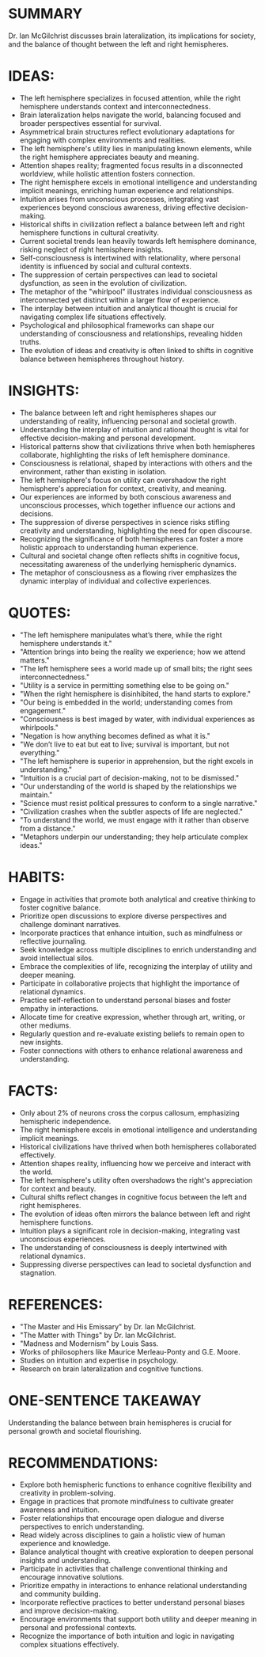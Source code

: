 # SUMMARY
Dr. Ian McGilchrist discusses brain lateralization, its implications for society, and the balance of thought between the left and right hemispheres.

# IDEAS:
- The left hemisphere specializes in focused attention, while the right hemisphere understands context and interconnectedness.
- Brain lateralization helps navigate the world, balancing focused and broader perspectives essential for survival.
- Asymmetrical brain structures reflect evolutionary adaptations for engaging with complex environments and realities.
- The left hemisphere's utility lies in manipulating known elements, while the right hemisphere appreciates beauty and meaning.
- Attention shapes reality; fragmented focus results in a disconnected worldview, while holistic attention fosters connection.
- The right hemisphere excels in emotional intelligence and understanding implicit meanings, enriching human experience and relationships.
- Intuition arises from unconscious processes, integrating vast experiences beyond conscious awareness, driving effective decision-making.
- Historical shifts in civilization reflect a balance between left and right hemisphere functions in cultural creativity.
- Current societal trends lean heavily towards left hemisphere dominance, risking neglect of right hemisphere insights.
- Self-consciousness is intertwined with relationality, where personal identity is influenced by social and cultural contexts.
- The suppression of certain perspectives can lead to societal dysfunction, as seen in the evolution of civilization.
- The metaphor of the "whirlpool" illustrates individual consciousness as interconnected yet distinct within a larger flow of experience.
- The interplay between intuition and analytical thought is crucial for navigating complex life situations effectively.
- Psychological and philosophical frameworks can shape our understanding of consciousness and relationships, revealing hidden truths.
- The evolution of ideas and creativity is often linked to shifts in cognitive balance between hemispheres throughout history.

# INSIGHTS:
- The balance between left and right hemispheres shapes our understanding of reality, influencing personal and societal growth.
- Understanding the interplay of intuition and rational thought is vital for effective decision-making and personal development.
- Historical patterns show that civilizations thrive when both hemispheres collaborate, highlighting the risks of left hemisphere dominance.
- Consciousness is relational, shaped by interactions with others and the environment, rather than existing in isolation.
- The left hemisphere's focus on utility can overshadow the right hemisphere's appreciation for context, creativity, and meaning.
- Our experiences are informed by both conscious awareness and unconscious processes, which together influence our actions and decisions.
- The suppression of diverse perspectives in science risks stifling creativity and understanding, highlighting the need for open discourse.
- Recognizing the significance of both hemispheres can foster a more holistic approach to understanding human experience.
- Cultural and societal change often reflects shifts in cognitive focus, necessitating awareness of the underlying hemispheric dynamics.
- The metaphor of consciousness as a flowing river emphasizes the dynamic interplay of individual and collective experiences.

# QUOTES:
- "The left hemisphere manipulates what’s there, while the right hemisphere understands it."
- "Attention brings into being the reality we experience; how we attend matters."
- "The left hemisphere sees a world made up of small bits; the right sees interconnectedness."
- "Utility is a service in permitting something else to be going on."
- "When the right hemisphere is disinhibited, the hand starts to explore."
- "Our being is embedded in the world; understanding comes from engagement."
- "Consciousness is best imaged by water, with individual experiences as whirlpools."
- "Negation is how anything becomes defined as what it is."
- "We don’t live to eat but eat to live; survival is important, but not everything."
- "The left hemisphere is superior in apprehension, but the right excels in understanding."
- "Intuition is a crucial part of decision-making, not to be dismissed."
- "Our understanding of the world is shaped by the relationships we maintain."
- "Science must resist political pressures to conform to a single narrative."
- "Civilization crashes when the subtler aspects of life are neglected."
- "To understand the world, we must engage with it rather than observe from a distance."
- "Metaphors underpin our understanding; they help articulate complex ideas."

# HABITS:
- Engage in activities that promote both analytical and creative thinking to foster cognitive balance.
- Prioritize open discussions to explore diverse perspectives and challenge dominant narratives.
- Incorporate practices that enhance intuition, such as mindfulness or reflective journaling.
- Seek knowledge across multiple disciplines to enrich understanding and avoid intellectual silos.
- Embrace the complexities of life, recognizing the interplay of utility and deeper meaning.
- Participate in collaborative projects that highlight the importance of relational dynamics.
- Practice self-reflection to understand personal biases and foster empathy in interactions.
- Allocate time for creative expression, whether through art, writing, or other mediums.
- Regularly question and re-evaluate existing beliefs to remain open to new insights.
- Foster connections with others to enhance relational awareness and understanding.

# FACTS:
- Only about 2% of neurons cross the corpus callosum, emphasizing hemispheric independence.
- The right hemisphere excels in emotional intelligence and understanding implicit meanings.
- Historical civilizations have thrived when both hemispheres collaborated effectively.
- Attention shapes reality, influencing how we perceive and interact with the world.
- The left hemisphere's utility often overshadows the right's appreciation for context and beauty.
- Cultural shifts reflect changes in cognitive focus between the left and right hemispheres.
- The evolution of ideas often mirrors the balance between left and right hemisphere functions.
- Intuition plays a significant role in decision-making, integrating vast unconscious experiences.
- The understanding of consciousness is deeply intertwined with relational dynamics.
- Suppressing diverse perspectives can lead to societal dysfunction and stagnation.

# REFERENCES:
- "The Master and His Emissary" by Dr. Ian McGilchrist.
- "The Matter with Things" by Dr. Ian McGilchrist.
- "Madness and Modernism" by Louis Sass.
- Works of philosophers like Maurice Merleau-Ponty and G.E. Moore.
- Studies on intuition and expertise in psychology.
- Research on brain lateralization and cognitive functions.

# ONE-SENTENCE TAKEAWAY
Understanding the balance between brain hemispheres is crucial for personal growth and societal flourishing.

# RECOMMENDATIONS:
- Explore both hemispheric functions to enhance cognitive flexibility and creativity in problem-solving.
- Engage in practices that promote mindfulness to cultivate greater awareness and intuition.
- Foster relationships that encourage open dialogue and diverse perspectives to enrich understanding.
- Read widely across disciplines to gain a holistic view of human experience and knowledge.
- Balance analytical thought with creative exploration to deepen personal insights and understanding.
- Participate in activities that challenge conventional thinking and encourage innovative solutions.
- Prioritize empathy in interactions to enhance relational understanding and community building.
- Incorporate reflective practices to better understand personal biases and improve decision-making.
- Encourage environments that support both utility and deeper meaning in personal and professional contexts.
- Recognize the importance of both intuition and logic in navigating complex situations effectively.
